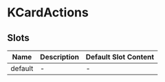 # KCardActions

## Slots

<!-- @vuese:KCardActions:slots:start -->
|Name|Description|Default Slot Content|
|---|---|---|
|default|-|-|

<!-- @vuese:KCardActions:slots:end -->


